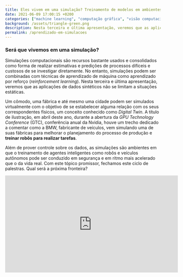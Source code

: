 ```yaml
---
title: Eles vivem em uma simulação? Treinamento de modelos em ambientes sintéticos dinâmicos
date: 2021-06-09 17:00:15 +0200
categories: ["machine learning", "computação gráfica", "visão computacional", "dados sintéticos", "IMPA", "Unity", "Simulações 3D"]
background: /assets/triangle-green.png
description: Nesta terceira e última apresentação, veremos que as aplicações de dados sintéticos não se limitam a situações estáticas.
permalink: /aprendizado-em-simulacoes
---
```


### Será que vivemos em uma simulação?

Simulações computacionais são recursos bastante usados e consolidados como forma de realizar estimativas e predições de processos difíceis e custosos de se investigar diretamente. No entanto, simulações podem ser combinadas com técnicas de aprendizado de máquina como aprendizado por reforço (*reinforcement learning*). Nesta terceira e última apresentação, veremos que as aplicações de dados sintéticos não se limitam a situações estáticas.

Um cômodo, uma fábrica e até mesmo uma cidade podem ser simulados virtualmente com o objetivo de se estabelecer alguma relação com os seus correspondentes físicos, um conceito conhecido como *Digital Twin*. A título de ilustração, em abril deste ano, durante a abertura da *GPU Technology Conference* (GTC), conferência anual da Nvidia, houve um trecho dedicado a comentar como a BMW, fabricante de veículos, vem simulando uma de suas fábricas para melhorar o planejamento do processo de produção e **treinar robôs para realizar tarefas**.

 Além de prover controle sobre os dados, as simulações são ambientes em que o treinamento de agentes inteligentes como robôs e veículos autônomos pode ser conduzido em segurança e em ritmo mais acelerado que o da vida real. Com este tópico promissor, fechamos este ciclo de palestras. Qual será a próxima fronteira?


<iframe width="560" height="315" src="https://www.youtube.com/embed/JBB6DmuidCA?start=786" title="YouTube video player" frameborder="0" allow="accelerometer; autoplay; clipboard-write; encrypted-media; gyroscope; picture-in-picture" allowfullscreen></iframe>